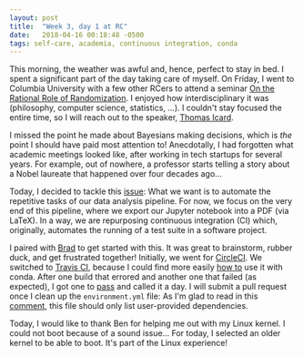 ```yaml
---
layout: post
title:  "Week 3, day 1 at RC"
date:   2018-04-16 00:18:48 -0500
tags: self-care, academia, continuous integration, conda
---
```

This morning, the weather was awful and, hence, perfect to stay in bed. I spent
a significant part of the day taking care of myself. On Friday, I went to
Columbia University with a few other RCers to attend a seminar
[On the Rational Role of Randomization](https://fphil.org/2018/04/03/icard-on-the-rational-role-of-randomization/).
I enjoyed how interdisciplinary it was (philosophy, computer science,
statistics, ...). I couldn't stay focused the entire time, so I will reach out
to the speaker, [Thomas Icard](https://stanford.edu/~icard/).

I missed the point he made about Bayesians making decisions, which is *the*
point I should have paid most attention to! Anecdotally, I had forgotten what
academic meetings looked like, after working in tech startups for several
years. For example, out of nowhere, a professor starts telling a story about a
Nobel laureate that happened over four decades ago...

Today, I decided to tackle this
[issue](https://github.com/bayesways/case_studies_Py/issues/4): What we want is
to automate the repetitive tasks of our data analysis pipeline. For now, we
focus on the very end of this pipeline, where we export our Jupyter notebook
into a PDF (via LaTeX). In a way, we are repurposing continuous integration
(CI) which, originally, automates the running of a test suite in a software
project.

I paired with [Brad](https://github.com/redSlug) to get started with this. It
was great to brainstorm, rubber duck, and get frustrated together! Initially,
we went for [CircleCI](https://circleci.com/). We switched to
[Travis CI](https://travis-ci.org/), because I could find more easily
[how to](https://conda.io/docs/user-guide/tasks/use-conda-with-travis-ci.html)
use it with conda. After one build that errored and another one that failed (as expected), I got
one to [pass](https://travis-ci.org/mkcor/case_studies_Py/builds) and called it
a day. I will submit a pull request once I clean up the `environment.yml` file:
As I'm glad to read in this
[comment](https://github.com/conda/conda/issues/6073#issuecomment-357028031),
this file should only list user-provided dependencies.

Today, I would like to thank Ben for helping me out with my Linux kernel. I
could not boot because of a sound issue... For today, I selected an older
kernel to be able to boot. It's part of the Linux experience!
